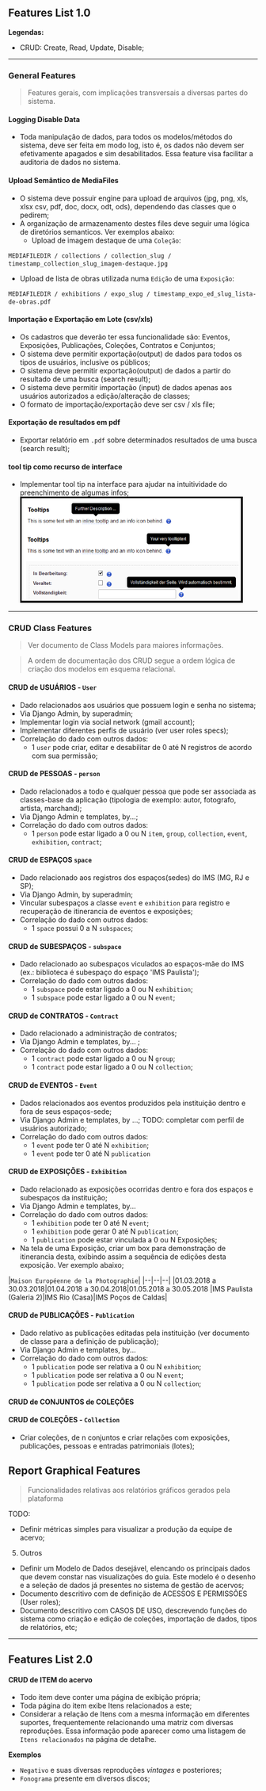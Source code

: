 ## Features List 1.0
**Legendas:**
* CRUD: Create, Read, Update, Disable;

----

### General Features
> Features gerais, com implicações transversais a diversas partes do sistema.

#### Logging Disable Data
- Toda manipulação de dados, para todos os modelos/métodos do sistema, deve ser feita em modo log, isto é, os dados não devem ser efetivamente apagados e sim desabilitados. Essa feature visa facilitar a auditoria de dados no sistema.

#### Upload Semântico de MediaFiles
- O sistema deve possuir engine para upload de arquivos (jpg, png, xls, xlsx csv, pdf, doc, docx, odt, ods), dependendo das classes que o pedirem;
- A organização de armazenamento destes files deve seguir uma lógica de diretórios semanticos. Ver exemplos abaixo:
  - Upload de imagem destaque de uma `Coleção`:

```
MEDIAFILEDIR / collections / collection_slug / timestamp_collection_slug_imagem-destaque.jpg

```

  - Upload de lista de obras utilizada numa `Edição` de uma `Exposição`:

```
MEDIAFILEDIR / exhibitions / expo_slug / timestamp_expo_ed_slug_lista-de-obras.pdf
```

#### Importação e Exportação em Lote (csv/xls)
- Os cadastros que deverão ter essa funcionalidade são: Eventos, Exposições, Publicações, Coleções, Contratos e Conjuntos;
- O sistema deve permitir exportação(output) de dados para todos os tipos de usuários, inclusive os públicos;
- O sistema deve permitir exportação(output) de dados a partir do resultado de uma busca (search result);
- O sistema deve permitir importação (input) de dados apenas aos usuários autorizados a edição/alteração de classes;
- O formato de importação/exportação deve ser csv / xls file;


#### Exportação de resultados em pdf
- Exportar relatório em `.pdf` sobre determinados resultados de uma busca (search result);


#### tool tip como recurso de interface
- Implementar tool tip na interface para ajudar na intuitividade do preenchimento de algumas infos;
![alt text](images/tooltip_example.png)


----
### CRUD Class Features
> Ver documento de Class Models para maiores informações.

> A ordem de documentação dos CRUD segue a ordem lógica de criação dos modelos em esquema relacional.

#### CRUD de USUÁRIOS - `User`
- Dado relacionados aos usuários que possuem login e senha no sistema;
- Via Django Admin, by superadmin;
- Implementar login via social network (gmail account);
- Implementar diferentes perfis de usuário (ver user roles specs);
- Correlação do dado com outros dados:
  - 1 `user` pode criar, editar e desabilitar de 0 até N registros de acordo com sua permissão;


#### CRUD de PESSOAS - `person`
- Dado relacionados a todo e qualquer pessoa que pode ser associada as classes-base da aplicação (tipologia de exemplo: autor, fotografo, artista, marchand);
- Via Django Admin e templates, by...;
- Correlação do dado com outros dados:
  - 1 `person` pode estar ligado a 0 ou N `item`, `group`, `collection`, `event`, `exhibition`, `contract`;


#### CRUD de ESPAÇOS `space`
- Dado relacionado aos registros dos espaços(sedes) do IMS (MG, RJ e SP);
- Via Django Admin, by superadmin;
- Vincular subespaços a classe `event` e `exhibition` para registro e recuperação de itinerancia de eventos e exposições;
- Correlação do dado com outros dados:
  - 1 `space` possui 0 a N `subspaces`;


#### CRUD de SUBESPAÇOS - `subspace`
- Dado relacionado ao subespaços viculados ao espaços-mãe do IMS (ex.: biblioteca é subespaço do espaço 'IMS Paulista');
- Correlação do dado com outros dados:
  - 1 `subspace` pode estar ligado a 0 ou N `exhibition`;
  - 1 `subspace` pode estar ligado a 0 ou N `event`;


#### CRUD de CONTRATOS - `Contract`
- Dado relacionado a administração de contratos;
- Via Django Admin e templates, by... ;
- Correlação do dado com outros dados:
  - 1 `contract` pode estar ligado a 0 ou N `group`;
  - 1 `contract` pode estar ligado a 0 ou N `collection`;


#### CRUD de EVENTOS - `Event`
- Dados relacionados aos eventos produzidos pela instituição dentro e fora de seus espaços-sede;
- Via Django Admin e templates, by ...; TODO: completar com perfil de usuários autorizado;
- Correlação do dado com outros dados:
  - 1 `event` pode ter 0 até N `exhibition`;
  - 1 `event` pode ter 0 até N `publication`


#### CRUD de EXPOSIÇÕES - `Exhibition`
- Dado relacionado as exposições ocorridas dentro e fora dos espaços e subespaços da instituição;
- Via Django Admin e templates, by...
- Correlação do dado com outros dados:
  - 1 `exhibition` pode ter 0 até N `event`;
  - 1 `exhibition` pode gerar 0 até N `publication`;
  - 1 `publication` pode estar vinculada a 0 ou N Exposições;
- Na tela de uma Exposição, criar um box para demonstração de itinerancia desta, exibindo assim a sequência de edições desta exposição. Ver exemplo abaixo;

|`Maison Européenne de la Photographie`|
|--|--|--|
|01.03.2018 a 30.03.2018|01.04.2018 a 30.04.2018|01.05.2018 a 30.05.2018
|IMS Paulista (Galeria 2)|IMS Rio (Casa)|IMS Poços de Caldas|

#### CRUD de PUBLICAÇÕES - `Publication`
- Dado relativo as publicações editadas pela instituição (ver documento de classe para a definição de publicação);
- Via Django Admin e templates, by...
- Correlação do dado com outros dados:
  - 1 `publication` pode ser relativa a 0 ou N `exhibition`;
  - 1 `publication` pode ser relativa a 0 ou N `event`;
  - 1 `publication` pode ser relativa a 0 ou N `collection`;

#### CRUD de CONJUNTOS de COLEÇÕES

#### CRUD de COLEÇÕES - `Collection`

- Criar coleções, de n conjuntos e criar relações com exposições, publicações, pessoas e entradas patrimoniais (lotes);


## Report Graphical Features
> Funcionalidades relativas aos relatórios gráficos gerados pela plataforma

TODO:
  - Definir métricas simples para visualizar a produção da equipe de acervo;


5. Outros

* Definir um Modelo de Dados desejável, elencando os principais dados que devem constar nas visualizações do guia. Este modelo é o desenho e a seleção de dados já presentes no sistema de gestão de acervos;
* Documento descritivo com de definição de ACESSOS E PERMISSÕES (User roles);
* Documento descritivo com CASOS DE USO, descrevendo funções do sistema como criação e edição de coleções, importação de dados, tipos de relatórios, etc;

----

## Features List 2.0

#### CRUD de ITEM do acervo
  - Todo item deve conter uma página de exibição própria;
  - Toda página do item exibe Itens relacionados a este;
  - Considerar a relação de Itens com a mesma informação em diferentes suportes, frequentemente relacionando uma matriz com diversas reproduções. Essa informação pode aparecer como uma listagem de `Itens relacionados` na página de detalhe.

**Exemplos**
- `Negativo` e suas diversas reproduções _vintages_ e posteriores;
- `Fonograma` presente em diversos discos;
